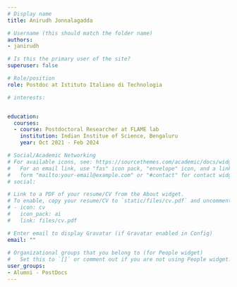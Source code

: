 ```yaml
---
# Display name
title: Anirudh Jonnalagadda

# Username (this should match the folder name)
authors:
- janirudh

# Is this the primary user of the site?
superuser: false

# Role/position
role: Postdoc at Istituto Italiano di Technologia

# interests:


education:
  courses:
  - course: Postdoctoral Researcher at FLAME lab
    institution: Indian Institue of Science, Bengaluru
    year: Oct 2021 - Feb 2024

# Social/Academic Networking
# For available icons, see: https://sourcethemes.com/academic/docs/widgets/#icons
#   For an email link, use "fas" icon pack, "envelope" icon, and a link in the
#   form "mailto:your-email@example.com" or "#contact" for contact widget.
# social:

# Link to a PDF of your resume/CV from the About widget.
# To enable, copy your resume/CV to `static/files/cv.pdf` and uncomment the lines below.  
# - icon: cv
#   icon_pack: ai
#   link: files/cv.pdf

# Enter email to display Gravatar (if Gravatar enabled in Config)
email: ""
  
# Organizational groups that you belong to (for People widget)
#   Set this to `[]` or comment out if you are not using People widget.  
user_groups:
- Alumni - PostDocs
---
```



